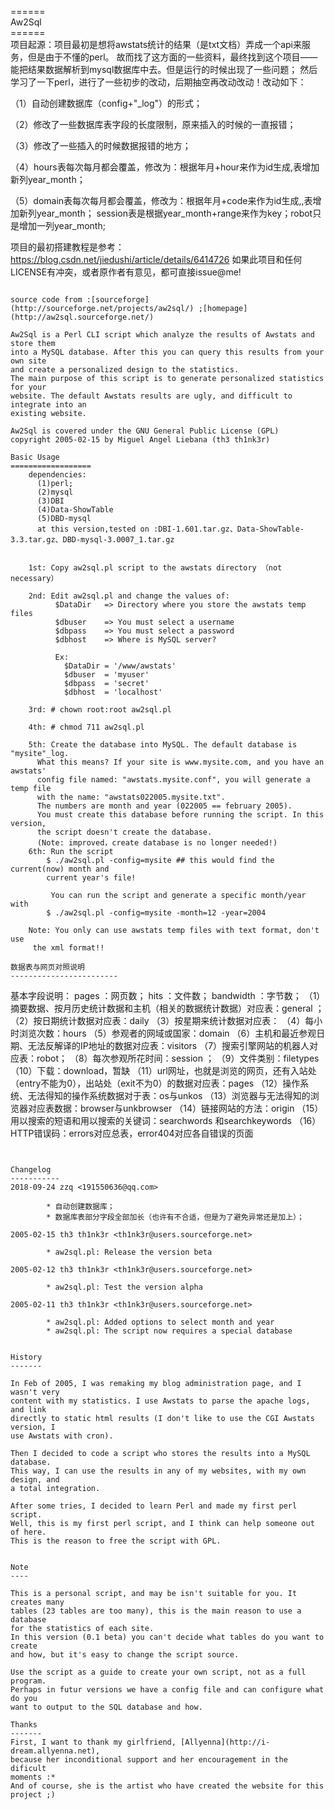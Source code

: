 ====== <br/>
Aw2Sql  <br/>
======  <br/>
项目起源：项目最初是想将awstats统计的结果（是txt文档）弄成一个api来服务，但是由于不懂的perl。
故而找了这方面的一些资料，最终找到这个项目——能把结果数据解析到mysql数据库中去。但是运行的时候出现了一些问题；
然后学习了一下perl，进行了一些初步的改动，后期抽空再改动改动！改动如下：

（1）自动创建数据库（config+"_log"）的形式；

（2）修改了一些数据库表字段的长度限制，原来插入的时候的一直报错；

（3）修改了一些插入的时候数据报错的地方；

（4）hours表每次每月都会覆盖，修改为：根据年月+hour来作为id生成,表增加新列year_month；

（5）domain表每次每月都会覆盖，修改为：根据年月+code来作为id生成,,表增加新列year_month；
session表是根据year_month+range来作为key；robot只是增加一列year_month;

项目的最初搭建教程是参考：https://blog.csdn.net/jiedushi/article/details/6414726
如果此项目和任何LICENSE有冲突，或者原作者有意见，都可直接issue@me!

```

source code from :[sourceforge](http://sourceforge.net/projects/aw2sql/) ;[homepage](http://aw2sql.sourceforge.net/)

Aw2Sql is a Perl CLI script which analyze the results of Awstats and store them
into a MySQL database. After this you can query this results from your own site
and create a personalized design to the statistics.
The main purpose of this script is to generate personalized statistics for your
website. The default Awstats results are ugly, and difficult to integrate into an
existing website.

Aw2Sql is covered under the GNU General Public License (GPL)
copyright 2005-02-15 by Miguel Angel Liebana (th3 th1nk3r) 

Basic Usage
==================
    dependencies:
      (1)perl;
      (2)mysql
      (3)DBI
      (4)Data-ShowTable
      (5)DBD-mysql
      at this version,tested on :DBI-1.601.tar.gz、Data-ShowTable-3.3.tar.gz、DBD-mysql-3.0007_1.tar.gz
     
     
    1st: Copy aw2sql.pl script to the awstats directory （not necessary）

    2nd: Edit aw2sql.pl and change the values of:
          $DataDir   => Directory where you store the awstats temp files
          $dbuser    => You must select a username
          $dbpass    => You must select a password
          $dbhost    => Where is MySQL server?

          Ex:
            $DataDir = '/www/awstats'
            $dbuser  = 'myuser'
            $dbpass  = 'secret'
            $dbhost  = 'localhost'

    3rd: # chown root:root aw2sql.pl

    4th: # chmod 711 aw2sql.pl

    5th: Create the database into MySQL. The default database is "mysite"_log.
      What this means? If your site is www.mysite.com, and you have an awstats'
      config file named: "awstats.mysite.conf", you will generate a temp file
      with the name: "awstats022005.mysite.txt".
      The numbers are month and year (022005 == february 2005).
      You must create this database before running the script. In this version,
      the script doesn't create the database.
      (Note: improved，create database is no longer needed!)
    6th: Run the script
        $ ./aw2sql.pl -config=mysite ## this would find the current(now) month and 
        current year's file!

         You can run the script and generate a specific month/year with
        $ ./aw2sql.pl -config=mysite -month=12 -year=2004

    Note: You only can use awstats temp files with text format, don't use
     the xml format!!
     
数据表与网页对照说明
------------------------
```
基本字段说明：
  pages ：网页数；
  hits ：文件数；
  bandwidth ：字节数；
（1）摘要数据、按月历史统计数据和主机（相关的数据统计数据）对应表：general ；
（2）按日期统计数据对应表：daily
（3）按星期来统计数据对应表：
（4）每小时浏览次数：hours
（5）参观者的网域或国家：domain
（6）主机和最近参观日期、无法反解译的IP地址的数据对应表：visitors
（7）搜索引擎网站的机器人对应表：robot；
（8）每次参观所花时间：session ；
（9）文件类别：filetypes
（10）下载：download，暂缺
（11）url网址，也就是浏览的网页，还有入站处（entry不能为0），出站处（exit不为0）的数据对应表：pages
（12）操作系统、无法得知的操作系统数据对于表：os与unkos
（13）浏览器与无法得知的浏览器对应表数据：browser与unkbrowser
（14）链接网站的方法：origin
（15）用以搜索的短语和用以搜索的关键词：searchwords 和searchkeywords
（16）HTTP错误码：errors对应总表，error404对应各自错误的页面

```

     
Changelog
-----------
2018-09-24 zzq <191550636@qq.com>

        * 自动创建数据库；
        * 数据库表部分字段全部加长（也许有不合适，但是为了避免异常还是加上）；

2005-02-15 th3 th1nk3r <th1nk3r@users.sourceforge.net>

        * aw2sql.pl: Release the version beta

2005-02-12 th3 th1nk3r <th1nk3r@users.sourceforge.net>

        * aw2sql.pl: Test the version alpha

2005-02-11 th3 th1nk3r <th1nk3r@users.sourceforge.net>

        * aw2sql.pl: Added options to select month and year
        * aw2sql.pl: The script now requires a special database


History
-------

In Feb of 2005, I was remaking my blog administration page, and I wasn't very
content with my statistics. I use Awstats to parse the apache logs, and link
directly to static html results (I don't like to use the CGI Awstats version, I
use Awstats with cron).

Then I decided to code a script who stores the results into a MySQL database.
This way, I can use the results in any of my websites, with my own design, and
a total integration.

After some tries, I decided to learn Perl and made my first perl script.
Well, this is my first perl script, and I think can help someone out of here.
This is the reason to free the script with GPL.


Note
----

This is a personal script, and may be isn't suitable for you. It creates many
tables (23 tables are too many), this is the main reason to use a database
for the statistics of each site.
In this version (0.1 beta) you can't decide what tables do you want to create
and how, but it's easy to change the script source.

Use the script as a guide to create your own script, not as a full program.
Perhaps in futur versions we have a config file and can configure what do you
want to output to the SQL database and how.

Thanks
-------
First, I want to thank my girlfriend, [Allyenna](http://i-dream.allyenna.net),
because her inconditional support and her encouragement in the dificult
moments :*
And of course, she is the artist who have created the website for this project ;)

